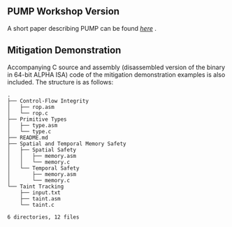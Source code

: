 ## PUMP Workshop Version

A short paper describing PUMP can be found _[here](http://ccs2014.github.io/vulnerabilities/PUMP_workshop_anon.pdf)_ .

## Mitigation Demonstration

Accompanying C source and assembly (disassembled version of the binary in 64-bit ALPHA ISA) code of the mitigation demonstration examples is also included. The structure is as follows:

```
.
├── Control-Flow Integrity
│   ├── rop.asm
│   └── rop.c
├── Primitive Types
│   ├── type.asm
│   └── type.c
├── README.md
├── Spatial and Temporal Memory Safety
│   ├── Spatial Safety
│   │   ├── memory.asm
│   │   └── memory.c
│   └── Temporal Safety
│       ├── memory.asm
│       └── memory.c
└── Taint Tracking
    ├── input.txt
    ├── taint.asm
    └── taint.c

6 directories, 12 files
```
